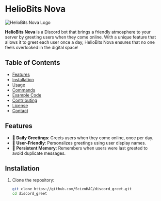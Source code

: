 # HelioBits Nova

![HelioBits Nova Logo](https://via.placeholder.com/150)  <!-- Replace with your actual logo URL -->

**HelioBits Nova** is a Discord bot that brings a friendly atmosphere to your server by greeting users when they come online. With a unique feature that allows it to greet each user once a day, HelioBits Nova ensures that no one feels overlooked in the digital space!

## Table of Contents

- [Features](#features)
- [Installation](#installation)
- [Usage](#usage)
- [Commands](#commands)
- [Example Code](#example-code)
- [Contributing](#contributing)
- [License](#license)
- [Contact](#contact)

## Features

- 🎉 **Daily Greetings**: Greets users when they come online, once per day.
- 👤 **User-Friendly**: Personalizes greetings using user display names.
- 📅 **Persistent Memory**: Remembers when users were last greeted to avoid duplicate messages.

## Installation

1. Clone the repository:
   ```bash
   git clone https://github.com/ScienHAC/discord_greet.git
   cd discord_greet
